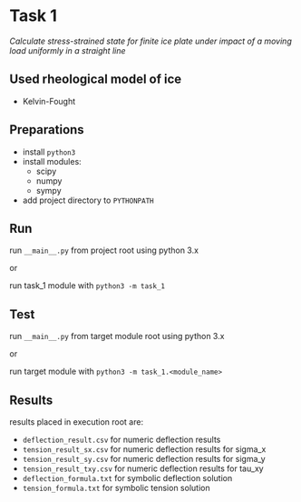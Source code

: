# Task 1

_Calculate stress-strained state for finite ice plate under impact of a moving load uniformly in a straight line_

## Used rheological model of ice
* Kelvin-Fought

## Preparations
* install `python3`
* install modules:
    * scipy
    * numpy
    * sympy
* add project directory to `PYTHONPATH`

## Run
run `__main__.py` from project root using python 3.x

or

run task_1 module with `python3 -m task_1`

## Test
run `__main__.py` from target module root using python 3.x

or

run target module with `python3 -m task_1.<module_name>`

## Results

results placed in execution root are:

* `deflection_result.csv` for numeric deflection results
* `tension_result_sx.csv` for numeric deflection results for sigma_x
* `tension_result_sy.csv` for numeric deflection results for sigma_y
* `tension_result_txy.csv` for numeric deflection results for tau_xy
* `deflection_formula.txt` for symbolic deflection solution
* `tension_formula.txt` for symbolic tension solution

